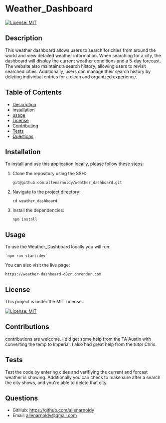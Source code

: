 # Weather_Dashboard

[![License: MIT](https://img.shields.io/badge/License-MIT-yellow.svg)](https://opensource.org/licenses/MIT)

## Description
This weather dashboard allows users to search for cities from around the world and view detailed weather information. When searching for a city, the dashboard will display the current weather conditions and a 5-day forecast. The website also maintains a search history, allowing users to revisit searched cities. Additionally, users can manage their search history by deleting individual entries for a clean and organized experience.

## Table of Contents
- [Description](#description)
- [installation](#installation)
- [usage](#usage)
- [License](#license)
- [Contributing](#contributing)
- [Tests](#test)
- [Questions](#questions)

## Installation

To install and use this application locally, please follow these steps:

1. Clone the repository using the SSH:

    `git@github.com:allenarnoldy/weather_dashboard.git`
2. Navigate to the project directory:

    `cd weather_dashboard`
3. Install the dependencies:

    `npm install` 

## Usage
To use the Weather_Dashboard locally you will run:

    `npm run start:dev`

You can also visit the live page:

    https://weather-dashboard-q8zr.onrender.com

## License

This project is under the MIT License.

[![License: MIT](https://img.shields.io/badge/License-MIT-yellow.svg)](https://opensource.org/licenses/MIT)

## Contributions

contributions are welcome. I did get some help from the TA Austin with converting the temp to Imperial. I also had great help from the tutor Chris.

## Tests

Test the code by entering cities and verifiying the current and forcast weather is showing. Additionally you can check to make sure after a search the city shows, and you're able to delete that city.

## Questions
- GitHub: https://github.com/allenarnoldy
- Email: allenarnoldy@gmail.com